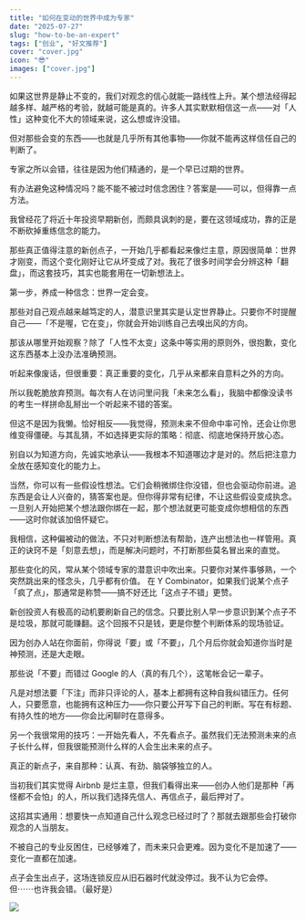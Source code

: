 ```yaml
---
title: "如何在变动的世界中成为专家"
date: "2025-07-27"
slug: "how-to-be-an-expert"
tags: ["创业", "好文推荐"]
cover: "cover.jpg"
icon: "😎"
images: ["cover.jpg"]
---
```

如果这世界是静止不变的，我们对观念的信心就能一路线性上升。某个想法经得起越多样、越严格的考验，就越可能是真的。许多人其实默默相信这一点——对「人性」这种变化不大的领域来说，这么想或许没错。



但对那些会变的东西——也就是几乎所有其他事物——你就不能再这样信任自己的判断了。



专家之所以会错，往往是因为他们精通的，是一个早已过期的世界。



有办法避免这种情况吗？能不能不被过时信念困住？答案是——可以，但得靠一点方法。



我曾经花了将近十年投资早期新创，而颇具讽刺的是，要在这领域成功，靠的正是不断砍掉重练信念的能力。



那些真正值得注意的新创点子，一开始几乎都看起来像烂主意，原因很简单：世界才刚变，而这个变化刚好让它从坏变成了对。我花了很多时间学会分辨这种「翻盘」，而这套技巧，其实也能套用在一切新想法上。



第一步，养成一种信念：世界一定会变。



那些对自己观点越来越笃定的人，潜意识里其实是认定世界静止。只要你不时提醒自己——「不是喔，它在变」，你就会开始训练自己去嗅出风的方向。



那该从哪里开始观察？除了「人性不太变」这条中等实用的原则外，很抱歉，变化这东西基本上没办法准确预测。



听起来像废话，但很重要：真正重要的变化，几乎从来都来自意料之外的方向。



所以我乾脆放弃预测。每次有人在访问里问我「未来怎么看」，我脑中都像没读书的考生一样拼命乱掰出一个听起来不错的答案。



但这不是因为我懒。恰好相反——我觉得，预测未来不但命中率可怜，还会让你思维变得僵硬。与其乱猜，不如选择更实际的策略：彻底、彻底地保持开放心态。



别自以为知道方向，先诚实地承认——我根本不知道哪边才是对的。然后把注意力全放在感知变化的能力上。



当然，你可以有一些假设性想法。它们会稍微绑住你没错，但也会驱动你前进。追东西是会让人兴奋的，猜答案也是。但你得非常有纪律，不让这些假设变成执念。
一旦别人开始把某个想法跟你绑在一起，那个想法就更可能变成你想相信的东西——这时你就该加倍怀疑它。



我相信，这种偏被动的做法，不只对判断想法有帮助，连产出想法也一样管用。真正的诀窍不是「刻意去想」，而是解决问题时，不打断那些莫名冒出来的直觉。



那些变化的风，常从某个领域专家的潜意识中吹出来。只要你对某件事够熟，一个突然跳出来的怪念头，几乎都有价值。
在 Y Combinator，如果我们说某个点子「疯了点」，那通常是称赞——搞不好还比「这点子不错」更赞。



新创投资人有极高的动机要刷新自己的信念。只要比别人早一步意识到某个点子不是垃圾，那就可能赚翻。这个回报不只是钱，更是你整个判断体系的现场验证。



因为创办人站在你面前，你得说「要」或「不要」，几个月后你就会知道你当时是神预测，还是大走眼。



那些说「不要」而错过 Google 的人（真的有几个），这笔帐会记一辈子。



凡是对想法要「下注」而非只评论的人，基本上都拥有这种自我纠错压力。任何人，只要愿意，也能拥有这种压力——你只要公开写下自己的判断。写在有标题、有持久性的地方——你会比闲聊时在意得多。



另一个我很常用的技巧：一开始先看人，不先看点子。虽然我们无法预测未来的点子长什么样，但我很能预测什么样的人会生出未来的点子。



真正的新点子，来自那种：认真、有劲、脑袋够独立的人。



当初我们其实觉得 Airbnb 是烂主意，但我们看得出来——创办人他们是那种「再怪都不会怕」的人，所以我们选择先信人、再信点子，最后押对了。



这招其实通用：想要快一点知道自己什么观念已经过时了？那就去跟那些会打破你观念的人当朋友。



不被自己的专业反困住，已经够难了，而未来只会更难。因为变化不是加速了——变化一直都在加速。



点子会生出点子，这场连锁反应从旧石器时代就没停过。我不认为它会停。
但⋯⋯也许我会错。（最好是）




![](https://prod-files-secure.s3.us-west-2.amazonaws.com/112d0858-5090-4d34-a606-b75eb8d65fd2/46476355-9cf3-4e99-9b7a-3531bc426380/1000202064.png?X-Amz-Algorithm=AWS4-HMAC-SHA256&X-Amz-Content-Sha256=UNSIGNED-PAYLOAD&X-Amz-Credential=ASIAZI2LB4664B4D34KM%2F20251015%2Fus-west-2%2Fs3%2Faws4_request&X-Amz-Date=20251015T054518Z&X-Amz-Expires=3600&X-Amz-Security-Token=IQoJb3JpZ2luX2VjEMP%2F%2F%2F%2F%2F%2F%2F%2F%2F%2FwEaCXVzLXdlc3QtMiJHMEUCICm%2FrFxcs6l8DQ0e7%2FwWQfusgovvP0JN0o15Qd%2BZGQ%2FYAiEAijlTN9zCAUKJMi7rq9ZO%2FZc%2Fs3wJydaRukbO%2Fl7i9LEq%2FwMIaxAAGgw2Mzc0MjMxODM4MDUiDD0PCMR39IbtMtyFTyrcA0M4Yy7nmG4xIFYC8S%2BNjJ4lpBX04oRf55VJfnv%2BS1t7KlOnbYDh2rU0qwiDZkurAuMW1sUD78aCI8Sy2kG7l0TCHhkuKxQx%2BIKG0PemPmiTLnDDwol7tU7ag8xqU%2F56E%2BAc1z%2FokMuh65B%2BobEM7p2UWuTRfU9CX99neV5Xtfkaoe%2B6sO9sKmZBZPGf5pnCGT9KXq005oCeXuRfeMJIto9B%2FtYcKXd%2F9KAWGctOosKAIYZ8EiWljIszDu0V69hzJzL98SgH%2FZBbKnyzVbFoW8NUFTvk8wgmwNtXAckn%2FfhoTGat%2BvKIl0%2FOS%2Fu74%2Fkbc6NyxuBLAFcYBf9s5Q5l2sOz%2Blye14pagJ583ixUx%2FZeeIfVB27j8e5D8H37YGC4rdpiIgn8PAMJ4SQHUpJfBazXIc0GBaq6IIVpwLqxBrE7qGdv%2BeFs44HuyeMPjGkRv%2BldAUkwngMG%2BixbbTEPjThDimX3gRKP1D%2BQ52mw1nStjRhvfdf%2BuSF%2FTnWwsLjtnDHfO%2BWUC%2FjHIK4%2F%2F3lBKd7%2FPvy%2BmA%2Bj%2B1qwJ6RU1GeGjnZOwsc3vB7xEk4eYzxF3Jekgb4G419v%2BdoqvFzqRVcaBD4zG3tfAfZmqcgru8S%2F1%2F4OrxeDbUF9gkasMKOJvMcGOqUBxKqPBvjRQAPI9e3yh7OpfDmowSrOInHepoignS5EW%2Fv7usPdKqx9elmiQ2BhG3pvDgtQZ1ElRm7uRc85BoSY%2BoEG0%2BVAMqmDjkggJCkuKFp4E0qWunH51MJQ075yfDYWv4jIG07PGbuQRjncW5MFtK1rH%2FaKJsHR%2BhhkjUs8pTg16afqO6secVl8TNsWtGjtOVNFc7rZ70XkSSwRlzdP3JapusmD&X-Amz-Signature=63cbc1532446281c9a2443011dc45ac56e0d6eac91fc0e5d8a80c6896b5efe57&X-Amz-SignedHeaders=host&x-amz-checksum-mode=ENABLED&x-id=GetObject)

